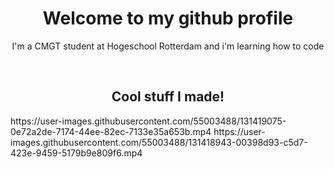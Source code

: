 <h1 align="center">Welcome to my github profile</h1>
<p align="center">I'm a CMGT student at Hogeschool Rotterdam and i'm learning how to code</p>
<br>
<h2 align="center">Cool stuff I made!</h2>
<div>
https://user-images.githubusercontent.com/55003488/131419075-0e72a2de-7174-44ee-82ec-7133e35a653b.mp4
https://user-images.githubusercontent.com/55003488/131418943-00398d93-c5d7-423e-9459-5179b9e809f6.mp4
</div>
